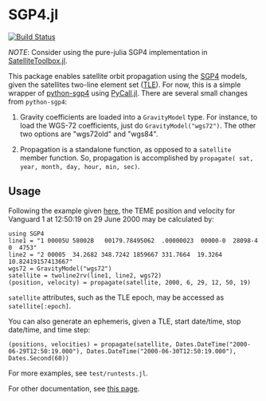 # SGP4.jl

[![Build Status](https://travis-ci.org/crbinz/SGP4.jl.svg?branch=master)](https://travis-ci.org/crbinz/SGP4.jl)

*NOTE*: Consider using the pure-julia SGP4 implementation in [SatelliteToolbox.jl](https://github.com/JuliaSpace/SatelliteToolbox.jl#sgp4). 

This package enables satellite orbit propagation using the [SGP4](https://en.wikipedia.org/wiki/Simplified_perturbations_models) models, given the satellites two-line element set ([TLE](http://www.celestrak.com/NORAD/documentation/tle-fmt.asp)). For now, this is a simple wrapper of [python-sgp4](https://github.com/brandon-rhodes/python-sgp4) using [PyCall.jl](https://github.com/stevengj/PyCall.jl). There are several small changes from `python-sgp4`:

1. Gravity coefficients are loaded into a `GravityModel` type. For instance, to load the WGS-72 coefficients, just do `GravityModel("wgs72")`. The other two options are "wgs72old" and "wgs84".

2. Propagation is a standalone function, as opposed to a `satellite` member function. So, propagation is accomplished by `propagate( sat, year, month, day, hour, min, sec)`.

## Usage
Following the example given [here](https://pypi.python.org/pypi/sgp4/), the TEME position and velocity for Vanguard 1 at 12:50:19 on 29 June 2000 may be calculated by:

```
using SGP4
line1 = "1 00005U 58002B   00179.78495062  .00000023  00000-0  28098-4 0  4753"
line2 = "2 00005  34.2682 348.7242 1859667 331.7664  19.3264 10.82419157413667"
wgs72 = GravityModel("wgs72")
satellite = twoline2rv(line1, line2, wgs72)
(position, velocity) = propagate(satellite, 2000, 6, 29, 12, 50, 19)
```

`satellite` attributes, such as the TLE epoch, may be accessed as `satellite[:epoch]`.

You can also generate an ephemeris, given a TLE, start date/time, stop date/time, and time step:

```
(positions, velocities) = propagate(satellite, Dates.DateTime("2000-06-29T12:50:19.000"), Dates.DateTime("2000-06-30T12:50:19.000"), Dates.Second(60))
```

For more examples, see `test/runtests.jl`.

For other documentation, see [this page](https://pypi.python.org/pypi/sgp4/).
